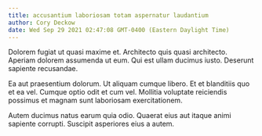 ```yaml
---
title: accusantium laboriosam totam aspernatur laudantium
author: Cory Deckow
date: Wed Sep 29 2021 02:47:08 GMT-0400 (Eastern Daylight Time)
---
```

Dolorem fugiat ut quasi maxime et. Architecto quis quasi architecto. Aperiam dolorem assumenda ut eum. Qui est ullam ducimus iusto. Deserunt sapiente recusandae.

 Ea aut praesentium dolorum. Ut aliquam cumque libero. Et et blanditiis quo et ea vel. Cumque optio odit et cum vel. Mollitia voluptate reiciendis possimus et magnam sunt laboriosam exercitationem.

 Autem ducimus natus earum quia odio. Quaerat eius aut itaque animi sapiente corrupti. Suscipit asperiores eius a autem.
